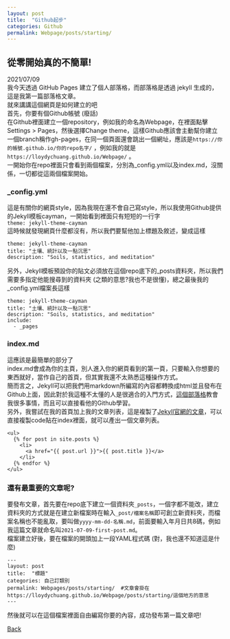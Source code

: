 ```yaml
---
layout: post
title:  "Github起步"
categories: Github
permalink: Webpage/posts/starting/  
---
```


## 從零開始真的不簡單!
2021/07/09  
我今天透過 GitHub Pages 建立了個人部落格，而部落格是透過 jekyll 生成的，這是我第一篇部落格文章。  
就來講講這個網頁是如何建立的吧  
首先，你要有個Github帳號 (廢話)  
在Github裡面建立一個repository，例如我的命名為Webpage，在裡面點擊Settings > Pages，然後選擇Change theme，這樣Github應該會主動幫你建立一個branch稱作gh-pages，在同一個頁面還會跳出一個網址，應該是`https://你的帳號.github.io/你的repo名字/` ，例如我的就是`https://lloydychuang.github.io/Webpage/` 。  
一開始你在repo裡面只會看到兩個檔案，分別為_config.yml以及index.md，沒關係，一切都從這兩個檔案開始。  

### _config.yml  
 
這是有關你的網頁style，因為我現在還不會自己寫style，所以我使用Github提供的Jekyll模板cayman，一開始看到裡面只有短短的一行字<br/>
`theme: jekyll-theme-cayman`  
這時候就發現網頁什麼都沒有，所以我們要幫他加上標題及敘述，變成這樣  
```
theme: jekyll-theme-cayman
title: "土壤、統計以及一點沉思"  
description: "Soils, statistics, and meditation" 
```
另外，Jekyll模板預設你的貼文必須放在這個repo底下的_posts資料夾，所以我們需要多指定他能搜尋到的資料夾 (之類的意思?我也不是很懂)，總之最後我的_config.yml檔案長這樣
```
theme: jekyll-theme-cayman  
title: "土壤、統計以及一點沉思"  
description: "Soils, statistics, and meditation"
include:
  - _pages
```

### index.md
這應該是最簡單的部分了  
index.md會成為你的主頁，別人進入你的網頁看到的第一頁，只要輸入你想要的東西就好，當作自己的首頁，但其實我還不太熟悉這種操作方式。  
簡而言之，Jekyll可以把我們用markdown所編寫的內容都轉換成html並且發布在Github上面，因此對於我這種不太懂的人是很適合的入門方式，[這個部落格](https://ktinglee.github.io/)教會我很多事情，而且可以直接看他的Github學習。  
另外，我嘗試在我的首頁加上我的文章列表，這是複製了[Jekyll官網的文章](https://jekyllrb.com/docs/posts/)，可以直接複製code貼在index裡面，就可以產出一個文章列表。   
```
<ul>
  {% for post in site.posts %}
    <li>
      <a href="{{ post.url }}">{{ post.title }}</a>
    </li>
  {% endfor %}
</ul>
```

### 還有最重要的文章呢?
要發布文章，首先要在repo底下建立一個資料夾`_posts`，一個字都不能改，建立資料夾的方式就是在建立新檔案時在輸入`_post/檔案名稱`即可創立新資料夾，而檔案名稱也不能亂取，要叫做`yyyy-mm-dd-名稱.md`，前面要輸入年月日共8碼，例如我這篇文章就命名叫`2021-07-09-first-post.md`。  
檔案建立好後，要在檔案的開頭加上一段YAML程式碼 (對，我也還不知道這是什麼)
```
---
layout: post
title:  "標題"
categories: 自己訂類別
permalink: Webpages/posts/starting/  #文章會掛在https://lloydychuang.github.io/Webpage/posts/starting/這個地方的意思
---
```
然後就可以在這個檔案裡面自由編寫你要的內容，成功發布第一篇文章吧!

<a href="https://lloydychuang.github.io/Webpage/">Back</a>


